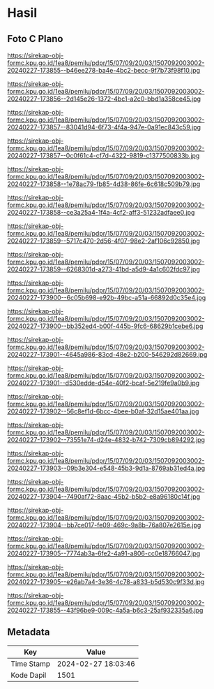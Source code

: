 # Hasil

## Foto C Plano

https://sirekap-obj-formc.kpu.go.id/1ea8/pemilu/pdpr/15/07/09/20/03/1507092003002-20240227-173855--b46ee278-ba4e-4bc2-becc-9f7b73f98f10.jpg

https://sirekap-obj-formc.kpu.go.id/1ea8/pemilu/pdpr/15/07/09/20/03/1507092003002-20240227-173856--2d145e26-1372-4bc1-a2c0-bbd1a358ce45.jpg

https://sirekap-obj-formc.kpu.go.id/1ea8/pemilu/pdpr/15/07/09/20/03/1507092003002-20240227-173857--83041d94-6f73-4f4a-947e-0a91ec843c59.jpg

https://sirekap-obj-formc.kpu.go.id/1ea8/pemilu/pdpr/15/07/09/20/03/1507092003002-20240227-173857--0c0f61c4-cf7d-4322-9819-c1377500833b.jpg

https://sirekap-obj-formc.kpu.go.id/1ea8/pemilu/pdpr/15/07/09/20/03/1507092003002-20240227-173858--1e78ac79-fb85-4d38-86fe-6c618c509b79.jpg

https://sirekap-obj-formc.kpu.go.id/1ea8/pemilu/pdpr/15/07/09/20/03/1507092003002-20240227-173858--ce3a25a4-1f4a-4cf2-aff3-51232adfaee0.jpg

https://sirekap-obj-formc.kpu.go.id/1ea8/pemilu/pdpr/15/07/09/20/03/1507092003002-20240227-173859--5717c470-2d56-4f07-98e2-2af106c92850.jpg

https://sirekap-obj-formc.kpu.go.id/1ea8/pemilu/pdpr/15/07/09/20/03/1507092003002-20240227-173859--6268301d-a273-41bd-a5d9-4a1c602fdc97.jpg

https://sirekap-obj-formc.kpu.go.id/1ea8/pemilu/pdpr/15/07/09/20/03/1507092003002-20240227-173900--6c05b698-e92b-49bc-a51a-66892d0c35e4.jpg

https://sirekap-obj-formc.kpu.go.id/1ea8/pemilu/pdpr/15/07/09/20/03/1507092003002-20240227-173900--bb352ed4-b00f-445b-9fc6-68629b1cebe6.jpg

https://sirekap-obj-formc.kpu.go.id/1ea8/pemilu/pdpr/15/07/09/20/03/1507092003002-20240227-173901--4645a986-83cd-48e2-b200-546292d82669.jpg

https://sirekap-obj-formc.kpu.go.id/1ea8/pemilu/pdpr/15/07/09/20/03/1507092003002-20240227-173901--d530edde-d54e-40f2-bcaf-5e219fe9a0b9.jpg

https://sirekap-obj-formc.kpu.go.id/1ea8/pemilu/pdpr/15/07/09/20/03/1507092003002-20240227-173902--56c8ef1d-6bcc-4bee-b0af-32d15ae401aa.jpg

https://sirekap-obj-formc.kpu.go.id/1ea8/pemilu/pdpr/15/07/09/20/03/1507092003002-20240227-173902--73551e74-d24e-4832-b742-7309cb894292.jpg

https://sirekap-obj-formc.kpu.go.id/1ea8/pemilu/pdpr/15/07/09/20/03/1507092003002-20240227-173903--09b3e304-e548-45b3-9d1a-8769ab31ed4a.jpg

https://sirekap-obj-formc.kpu.go.id/1ea8/pemilu/pdpr/15/07/09/20/03/1507092003002-20240227-173904--7490af72-8aac-45b2-b5b2-e8a96180c14f.jpg

https://sirekap-obj-formc.kpu.go.id/1ea8/pemilu/pdpr/15/07/09/20/03/1507092003002-20240227-173904--bb7ce017-fe09-469c-9a8b-76a807e2615e.jpg

https://sirekap-obj-formc.kpu.go.id/1ea8/pemilu/pdpr/15/07/09/20/03/1507092003002-20240227-173905--7774ab3a-6fe2-4a91-a806-cc0e18766047.jpg

https://sirekap-obj-formc.kpu.go.id/1ea8/pemilu/pdpr/15/07/09/20/03/1507092003002-20240227-173905--e26ab7a4-3e36-4c78-a833-b5d530c9f33d.jpg

https://sirekap-obj-formc.kpu.go.id/1ea8/pemilu/pdpr/15/07/09/20/03/1507092003002-20240227-173855--43f96be9-009c-4a5a-b6c3-25af932335a6.jpg


## Metadata

| Key        | Value               |
| ---------- | ------------------- |
| Time Stamp | 2024-02-27 18:03:46 |
| Kode Dapil | 1501                |



